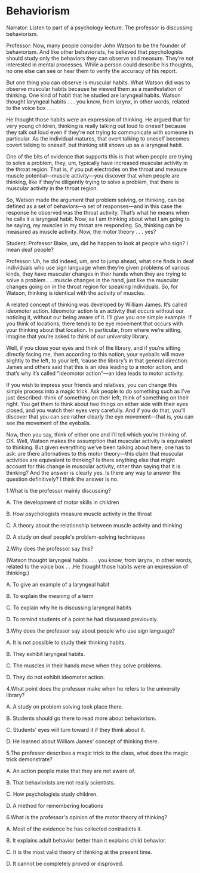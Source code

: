 # Behaviorism
Narrator: Listen to part of a psychology lecture. The professor is discussing behaviorism.

Professor: Now, many people consider John Watson to be the founder of behaviorism. And like other behaviorists, he believed that psychologists should study only the behaviors they can observe and measure. They’re not interested in mental processes. While a person could describe his thoughts, no one else can see or hear them to verify the accuracy of his report.

But one thing you can observe is muscular habits. What Watson did was to observe muscular habits because he viewed them as a manifestation of thinking. One kind of habit that he studied are laryngeal habits. Watson thought laryngeal habits . . . you know, from larynx, in other words, related to the voice box . . .

He thought those habits were an expression of thinking. He argued that for very young children, thinking is really talking out loud to oneself because they talk out loud even if they’re not trying to communicate with someone in particular. As the individual matures, that overt talking to oneself becomes covert talking to oneself, but thinking still shows up as a laryngeal habit.

One of the bits of evidence that supports this is that when people are trying to solve a problem, they, um, typically have increased muscular activity in the throat region. That is, if you put electrodes on the throat and measure muscle potential—muscle activity—you discover that when people are thinking, like if they’re diligently trying to solve a problem, that there is muscular activity in the throat region.

So, Watson made the argument that problem solving, or thinking, can be defined as a set of behaviors—a set of responses—and in this case the response he observed was the throat activity. That’s what he means when he calls it a laryngeal habit. Now, as I am thinking about what I am going to be saying, my muscles in my throat are responding. So, thinking can be measured as muscle activity. Now, the motor theory . . . yes?

Student: Professor Blake, um, did he happen to look at people who sign? I mean deaf people?

Professor: Uh, he did indeed, um, and to jump ahead, what one finds in deaf individuals who use sign language when they’re given problems of various kinds, they have muscular changes in their hands when they are trying to solve a problem . . .muscle changes in the hand, just like the muscular changes going on in the throat region for speaking individuals. So, for Watson, thinking is identical with the activity of muscles.

A related concept of thinking was developed by William James. It’s called ideomotor action. Ideomotor action is an activity that occurs without our noticing it, without our being aware of it. I’ll give you one simple example. If you think of locations, there tends to be eye movement that occurs with your thinking about that location. In particular, from where we’re sitting, imagine that you’re asked to think of our university library.

Well, if you close your eyes and think of the library, and if you’re sitting directly facing me, then according to this notion, your eyeballs will move slightly to the left, to your left, ‘cause the library’s in that general direction. James and others said that this is an idea leading to a motor action, and that’s why it’s called “ideomotor action”—an idea leads to motor activity.

If you wish to impress your friends and relatives, you can change this simple process into a magic trick. Ask people to do something such as I’ve just described: think of something on their left; think of something on their right. You get them to think about two things on either side with their eyes closed, and you watch their eyes very carefully. And if you do that, you’ll discover that you can see rather clearly the eye movement—that is, you can see the movement of the eyeballs.

Now, then you say, think of either one and I’ll tell which you’re thinking of. OK. Well, Watson makes the assumption that muscular activity is equivalent to thinking. But given everything we’ve been talking about here, one has to ask: are there alternatives to this motor theory—this claim that muscular activities are equivalent to thinking? Is there anything else that might account for this change in muscular activity, other than saying that it is thinking? And the answer is clearly yes. Is there any way to answer the question definitively? I think the answer is no.

1.What is the professor mainly discussing?

A. The development of motor skills in children

B. How psychologists measure muscle activity in the throat

C. A theory about the relationship between muscle activity and thinking

D. A study on deaf people's problem-solving techniques

2.Why does the professor say this?

(Watson thought laryngeal habits . . . you know, from larynx, in other words, related to the voice box . . .He thought those habits were an expression of thinking.)

A. To give an example of a laryngeal habit

B. To explain the meaning of a term

C. To explain why he is discussing laryngeal habits

D. To remind students of a point he had discussed previously.

3.Why does the professor say about people who use sign language?

A. It is not possible to study their thinking habits.

B. They exhibit laryngeal habits.

C. The muscles in their hands move when they solve problems.

D. They do not exhibit ideomotor action.

4.What point does the professor make when he refers to the university library?

A. A study on problem solving took place there.

B. Students should go there to read more about behaviorism.

C. Students' eyes will turn toward it if they think about it.

D. He learned about William James' concept of thinking there.

5.The professor describes a magic trick to the class, what does the magic trick demonstrate?

A. An action people make that they are not aware of.

B. That behaviorists are not really scientists.

C. How psychologists study children.

D. A method for remembering locations

6.What is the professor's opinion of the motor theory of thinking?

A. Most of the evidence he has collected contradicts it.

B. It explains adult behavior better than it explains child behavior.

C. It is the most valid theory of thinking at the present time.

D. It cannot be completely proved or disproved.